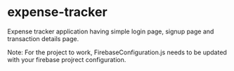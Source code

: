 # expense-tracker
Expense tracker application having simple login page, signup page and transaction details page.

Note: For the project to work, FirebaseConfiguration.js needs to be updated with your firebase projrect configuration.
